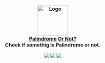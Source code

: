 <h3 align="center">
	<img src="https://raw.githubusercontent.com/fedetomassini/PalindromeOrNot/public/website.ico" width="100" alt="Logo"/><br/>
	<a href="https://github.com/fedetomassini/PalindromeOrNot">Palindrome Or Not?</a><br/>
  <span>Check if somethig is Palindrome or not.</span>
</h3>

<p align="center">
    <a href="https://github.com/fedetomassini/PalindromeOrNot/stargazers"><img src="https://img.shields.io/github/stars/fedetomassini/PalindromeOrNot?colorA=363a4f&colorB=b7bdf8&style=for-the-badge"></a>
    <a href="https://github.com/fedetomassini/PalindromeOrNot/issues"><img src="https://img.shields.io/github/issues/fedetomassini/PalindromeOrNot?colorA=363a4f&colorB=f5a97f&style=for-the-badge"></a>
    <a href="https://github.com/fedetomassini/PalindromeOrNot/contributors"><img src="https://img.shields.io/github/contributors/fedetomassini/PalindromeOrNot?colorA=363a4f&colorB=a6da95&style=for-the-badge"></a>
</p>